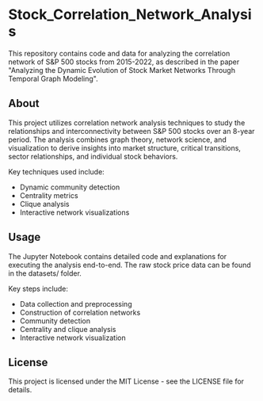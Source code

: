 # Stock_Correlation_Network_Analysis
 
This repository contains code and data for analyzing the correlation network of S&P 500 stocks from 2015-2022, as described in the paper "Analyzing the Dynamic Evolution of Stock Market Networks Through Temporal Graph Modeling".

## About
This project utilizes correlation network analysis techniques to study the relationships and interconnectivity between S&P 500 stocks over an 8-year period. The analysis combines graph theory, network science, and visualization to derive insights into market structure, critical transitions, sector relationships, and individual stock behaviors.

Key techniques used include:

* Dynamic community detection
* Centrality metrics
* Clique analysis
* Interactive network visualizations

## Usage
The Jupyter Notebook contains detailed code and explanations for executing the analysis end-to-end. The raw stock price data can be found in the datasets/ folder.

Key steps include:

* Data collection and preprocessing
* Construction of correlation networks
* Community detection
* Centrality and clique analysis
* Interactive network visualization

## License
This project is licensed under the MIT License - see the LICENSE file for details.
